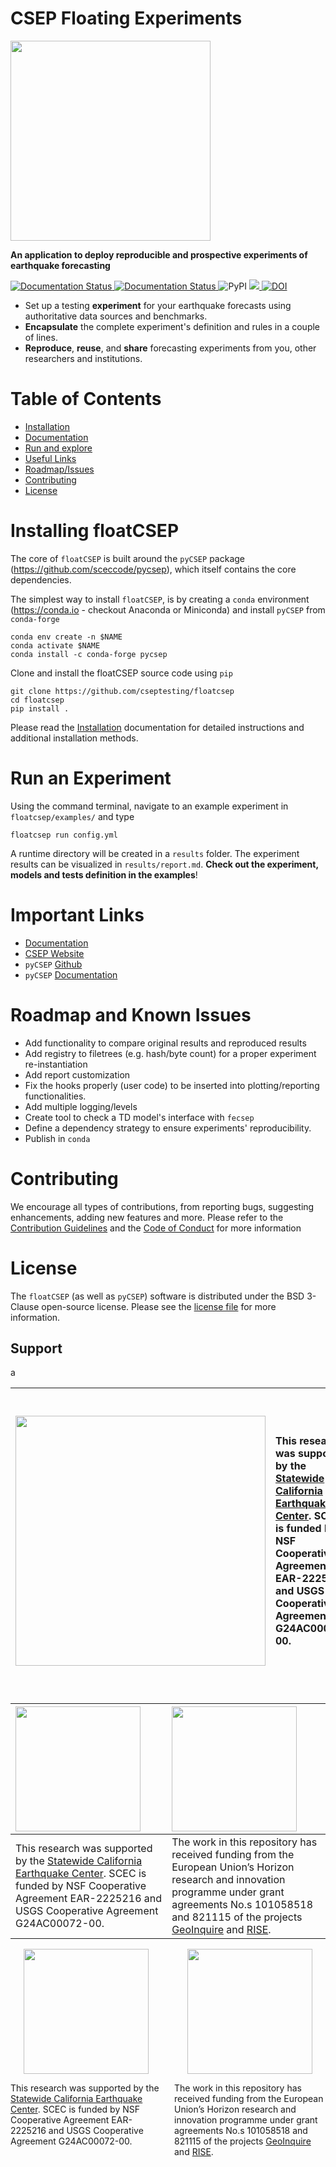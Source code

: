 # CSEP Floating Experiments

<img src="https://i.postimg.cc/6p5krRnB/float-CSEP-Logo-CMYK.png" width="320"> 

**An application to deploy reproducible and prospective experiments of earthquake forecasting**

<p left>

<a href='https://floatcsep.readthedocs.io/en/latest/?badge=latest'>
    <img src='https://readthedocs.org/projects/floatcsep/badge/?version=latest' alt='Documentation Status' />
</a>
<a href='https://github.com/cseptesting/floatcsep/actions/workflows/build-test.yml'>
    <img src='https://github.com/cseptesting/floatcsep/actions/workflows/build-test.yml/badge.svg' alt='Documentation Status' />
</a>
<img alt="PyPI" src="https://img.shields.io/pypi/v/floatcsep">

<a href="https://codecov.io/gh/cseptesting/floatcsep" > 
 <img src="https://codecov.io/gh/cseptesting/floatcsep/branch/main/graph/badge.svg?token=LI4RSDOKA1"/> 
 </a>
<a href="https://doi.org/10.5281/zenodo.7953817"><img src="https://zenodo.org/badge/DOI/10.5281/zenodo.7953817.svg" alt="DOI"></a>
</p>

* Set up a testing **experiment** for your earthquake forecasts using authoritative data sources and benchmarks.
* **Encapsulate** the complete experiment's definition and rules in a couple of lines.
* **Reproduce**, **reuse**, and **share** forecasting experiments from you, other researchers and institutions.

# Table of Contents

* [Installation](#installing-floatcsep)
* [Documentation](https://floatcsep.readthedocs.io)
* [Run and explore](#run-an-experiment)
* [Useful Links](#important-links)
* [Roadmap/Issues](#roadmap-and-known-issues)
* [Contributing](#contributing)
* [License](#license)


# Installing floatCSEP

The core of `floatCSEP` is built around the `pyCSEP` package (https://github.com/sceccode/pycsep), which itself contains the core dependencies. 

The simplest way to install `floatCSEP`, is by creating a `conda` environment (https://conda.io - checkout Anaconda or Miniconda) and install `pyCSEP` from `conda-forge`

```
conda env create -n $NAME
conda activate $NAME
conda install -c conda-forge pycsep
```

Clone and install the floatCSEP source code using `pip`
```
git clone https://github.com/cseptesting/floatcsep
cd floatcsep
pip install .
```

Please read the [Installation](https://floatcsep.readthedocs.io/en/latest/intro/installation.html) documentation for detailed instructions and additional installation methods.

# Run an Experiment

Using the command terminal, navigate to an example experiment in `floatcsep/examples/` and type
```
floatcsep run config.yml
```
A runtime directory will be created in a `results` folder. The experiment results can be visualized in `results/report.md`. **Check out the experiment, models and tests definition in the examples**! 

# Important Links

* [Documentation](https://floatcsep.readthedocs.io/en/latest/)
* [CSEP Website](https://cseptesting.org)
* `pyCSEP` [Github](https://github.com/sceccode/pycsep)
* `pyCSEP` [Documentation](https://docs.cseptesting.org/)

# Roadmap and Known Issues

* Add functionality to compare original results and reproduced results
* Add registry to filetrees (e.g. hash/byte count) for a proper experiment re-instantiation
* Add report customization
* Fix the hooks properly (user code) to be inserted into plotting/reporting functionalities.
* Add multiple logging/levels
* Create tool to check a TD model's interface with ``fecsep``
* Define a dependency strategy to ensure experiments' reproducibility.
* Publish in `conda`

# Contributing

We encourage all types of contributions, from reporting bugs, suggesting enhancements, adding new features and more. Please refer to the [Contribution Guidelines](https://github.com/cseptesting/floatcsep/blob/main/CONTRIBUTING.md) and the [Code of Conduct](https://github.com/cseptesting/floatcsep/blob/main/CODE_OF_CONDUCT.md) for more information

# License

The `floatCSEP` (as well as `pyCSEP`) software is distributed under the BSD 3-Clause open-source license. Please see the [license file](https://github.com/cseptesting/floatcsep/blob/main/LICENSE) for more information.

## Support

a

| <img src="https://i.postimg.cc/tC1LdjYf/scec.png" width="400"/> |  This research was supported by the [Statewide California Earthquake Center](https://www.scec.org/). SCEC is funded by NSF Cooperative Agreement EAR-2225216 and USGS Cooperative Agreement G24AC00072-00. |  <img src="https://i.postimg.cc/2S7ThcFM/eu-flag.jpg" width="400"/> | The work in this repository has received funding from the European Union’s Horizon research and innovation programme under grant agreements No.s 101058518 and 821115 of the projects [GeoInquire](https://www.geo-inquire.eu/) and [RISE](https://www.rise-eu.org/). |
|:---:|:---|:---:|:---|



<div style="max-width: 800px; margin: auto;">

| <img src="https://i.postimg.cc/tC1LdjYf/scec.png" width="200"/> | <img src="https://i.postimg.cc/2S7ThcFM/eu-flag.jpg" width="200"/> |
|:---|:---|
| This research was supported by the [Statewide California Earthquake Center](https://www.scec.org/). SCEC is funded by NSF Cooperative Agreement EAR-2225216 and USGS Cooperative Agreement G24AC00072-00. | The work in this repository has received funding from the European Union’s Horizon research and innovation programme under grant agreements No.s 101058518 and 821115 of the projects [GeoInquire](https://www.geo-inquire.eu/) and [RISE](https://www.rise-eu.org/). |

</div>


<div style="display: flex; max-width: 800px; margin: auto; gap: 20px;">

  <!-- SCEC Image and Text -->
  <div style="flex: 1; text-align: center;">
    <img src="https://i.postimg.cc/tC1LdjYf/scec.png" width="200" />
    <p style="text-align: left;">This research was supported by the <a href="https://www.scec.org/" target="_blank">Statewide California Earthquake Center</a>. SCEC is funded by NSF Cooperative Agreement EAR-2225216 and USGS Cooperative Agreement G24AC00072-00.</p>
  </div>

  <!-- EU Image and Text -->
  <div style="flex: 1; text-align: center;">
    <img src="https://i.postimg.cc/2S7ThcFM/eu-flag.jpg" width="200" />
    <p style="text-align: left;">The work in this repository has received funding from the European Union’s Horizon research and innovation programme under grant agreements No.s 101058518 and 821115 of the projects <a href="https://www.geo-inquire.eu/" target="_blank">GeoInquire</a> and <a href="https://www.rise-eu.org/" target="_blank">RISE</a>.</p>
  </div>

</div>
